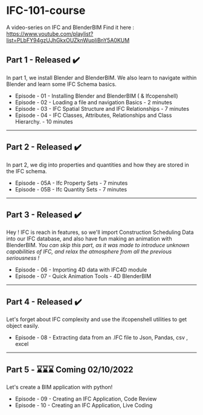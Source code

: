 # IFC-101-course

A video-series on IFC and BlenderBIM
Find it here : 
https://www.youtube.com/playlist?list=PLbFY94gzUJhGkxOUZknWupIiBnY5A0KUM

## Part 1 - Released ✔️
In part 1, we install Blender and BlenderBIM.
We also learn to navigate within Blender and learn some IFC Schema basics.

- Episode - 01 - Installing Blender and BlenderBIM ( & Ifcopenshell)
- Episode - 02 - Loading a file and navigation Basics - 2 minutes
- Episode - 03 - IFC Spatial Structure and IFC Relationships - 7 minutes 
- Episode - 04 - IFC Classes, Attributes, Relationships and Class Hierarchy. - 10 minutes
-----
## Part 2 - Released ✔️
In part 2, we dig into properties and quantities and how they are stored in the IFC schema.
- Episode - 05A - Ifc Property Sets - 7 minutes
- Episode - 05B - Ifc Quantity Sets  - 7 minutes
-----
## Part 3 - Released ✔️
Hey ! IFC is reach in features, so we'll import Construction Scheduling Data into our IFC database, and also have fun making an animation with BlenderBIM.
*You can skip this part, as it was made to introduce unknown capabilities of IFC, and relax the atmosphere from all the previous seriousness !*
- Episode - 06 - Importing 4D data with IFC4D module
- Episode - 07 - Quick Animation Tools - 4D BlenderBIM
-----
## Part 4 - Released ✔️
Let's forget about IFC complexity and use the ifcopenshell utilities to get object easily.
- Episode - 08 - Extracting data from an .IFC file to Json, Pandas, csv , excel
-----
## Part 5 - ⌛⌛⌛ Coming 02/10/2022 
Let's create a BIM application with python!
- Episode - 09 - Creating an IFC Application, Code Review
- Episode - 10 - Creating an IFC Application, Live Coding
